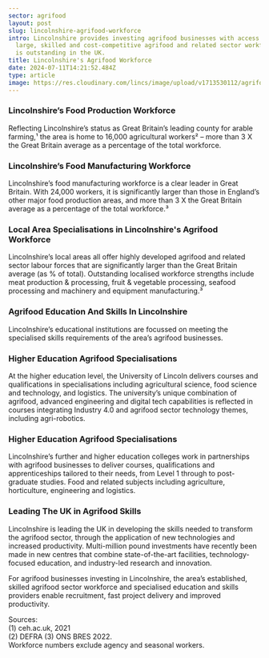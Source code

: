 ```yaml
---
sector: agrifood
layout: post
slug: lincolnshire-agrifood-workforce
intro: Lincolnshire provides investing agrifood businesses with access to a
  large, skilled and cost-competitive agrifood and related sector workforce that
  is outstanding in the UK.
title: Lincolnshire's Agrifood Workforce
date: 2024-07-11T14:21:52.484Z
type: article
image: https://res.cloudinary.com/lincs/image/upload/v1713530112/agrifood-article-2.webp
---
```

### Lincolnshire’s Food Production Workforce

Reflecting Lincolnshire’s status as Great Britain’s leading county for arable farming,¹ the area is home to 16,000 agricultural workers²  – more than 3 X the Great Britain average as a percentage of the total workforce.

### Lincolnshire’s Food Manufacturing Workforce

Lincolnshire’s food manufacturing workforce is a clear leader in Great Britain. With 24,000 workers, it is significantly larger than those in England’s other major food production areas, and more than 3 X the Great Britain average as a percentage of the total workforce.³

### Local Area Specialisations in Lincolnshire's Agrifood Workforce

Lincolnshire’s local areas all offer highly developed agrifood and related sector labour forces that are significantly larger than the Great Britain average (as % of total). Outstanding localised workforce strengths include meat production & processing, fruit & vegetable processing, seafood processing and machinery and equipment manufacturing.³

### Agrifood Education And Skills In Lincolnshire

Lincolnshire’s educational institutions are focussed on meeting the specialised skills requirements of the area’s agrifood businesses.

### Higher Education Agrifood Specialisations

At the higher education level, the University of Lincoln delivers courses and qualifications in
specialisations including agricultural science, food science and technology, and logistics. The university’s unique combination of agrifood, advanced engineering and digital tech capabilities is reflected in courses integrating Industry 4.0 and agrifood sector technology themes, including agri-robotics.

### Higher Education Agrifood Specialisations

Lincolnshire’s further and higher education colleges work in partnerships with agrifood businesses to deliver courses, qualifications and apprenticeships tailored to their needs, from Level 1 through to post-graduate studies. Food and related subjects including agriculture, horticulture, engineering and logistics.

### Leading The UK in Agrifood Skills

Lincolnshire is leading the UK in developing the skills needed to transform the agrifood sector, through the application of new technologies and increased productivity. Multi-million pound investments have recently been made in new centres that combine state-of-the-art facilities, technology-focused education, and industry-led research and innovation.

For agrifood businesses investing in Lincolnshire, the area’s established, skilled agrifood sector workforce and specialised education and skills providers enable recruitment, fast project delivery and improved productivity.

Sources: <br>
(1) ceh.ac.uk, 2021 <br>
(2) DEFRA (3) ONS BRES 2022. <br>
Workforce numbers exclude agency and seasonal workers.<br>
